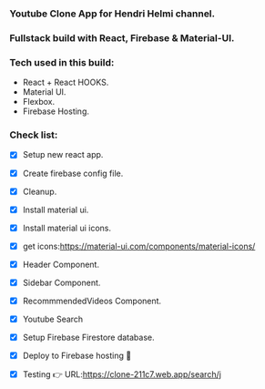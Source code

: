 ### Youtube Clone App for Hendri Helmi channel.
### Fullstack build with React, Firebase & Material-UI.

### Tech used in this build:
* React + React HOOKS.
* Material UI.
* Flexbox.
* Firebase Hosting.


### Check list:
* [x] Setup new react app.
* [x] Create firebase config file.
* [x] Cleanup.
* [x] Install material ui.
* [x] Install material ui icons.

* [x] get icons:https://material-ui.com/components/material-icons/
* [x] Header Component.
* [x] Sidebar Component.
* [x] RecommmendedVideos Component.
* [x] Youtube Search
* [x] Setup Firebase Firestore database.
* [x] Deploy to Firebase hosting 🚀
* [x] Testing 👉 URL:https://clone-211c7.web.app/search/j